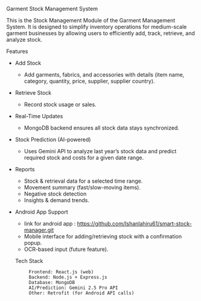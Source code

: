 Garment Stock Management System

This is the Stock Management Module of the Garment Management System. It is designed to simplify inventory operations for medium-scale garment businesses by allowing users to efficiently add, track, retrieve, and analyze stock.


 Features

* Add Stock

    * Add garments, fabrics, and accessories with details (item name, category, quantity, price, supplier, supplier country).

* Retrieve Stock

    * Record stock usage or sales.


* Real-Time Updates

    * MongoDB backend ensures all stock data stays synchronized.


* Stock Prediction (AI-powered)

    * Uses Gemini API to analyze last year’s stock data and predict required stock and costs for a given date range.

* Reports

    * Stock & retrieval data for a selected time range.
    * Movement summary (fast/slow-moving items).
    * Negative stock detection 
    * Insights & demand trends.


* Android App Support     

    *  link for android app : https://github.com/Ishanlahiru61/smart-stock-manager.git
    * Mobile interface for adding/retrieving stock with a confirmation popup.
    * OCR-based input (future feature). 


   Tech Stack
                 
           Frontend: React.js (web)
           Backend: Node.js + Express.js
           Database: MongoDB
           AI/Prediction: Gemini 2.5 Pro API          
           Other: Retrofit (for Android API calls)
